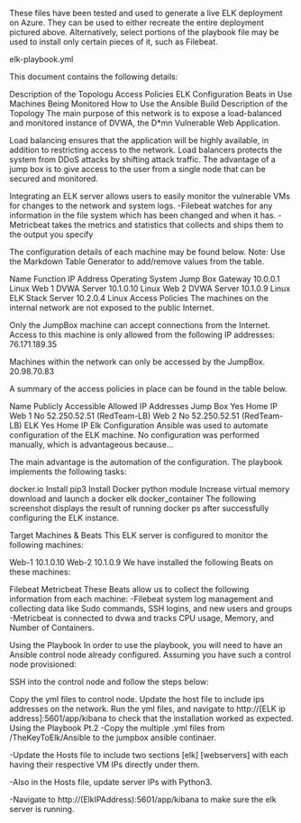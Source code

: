 These files have been tested and used to generate a live ELK deployment on Azure. They can be used to either recreate the entire deployment pictured above. Alternatively, select portions of the playbook file may be used to install only certain pieces of it, such as Filebeat.

elk-playbook.yml

This document contains the following details:

Description of the Topologu
Access Policies
ELK Configuration
Beats in Use
Machines Being Monitored
How to Use the Ansible Build
Description of the Topology
The main purpose of this network is to expose a load-balanced and monitored instance of DVWA, the D*mn Vulnerable Web Application.

Load balancing ensures that the application will be highly available, in addition to restricting access to the network. Load balancers protects the system from DDoS attacks by shifting attack traffic. The advantage of a jump box is to give access to the user from a single node that can be secured and monitored.

Integrating an ELK server allows users to easily monitor the vulnerable VMs for changes to the network and system logs. -Filebeat watches for any information in the file system which has been changed and when it has. -Metricbeat takes the metrics and statistics that collects and ships them to the output you specify

The configuration details of each machine may be found below. Note: Use the Markdown Table Generator to add/remove values from the table.

Name	Function	IP Address	Operating System
Jump Box	Gateway	10.0.0.1	Linux
Web 1 DVWA	Server	10.1.0.10	Linux
Web 2 DVWA	Server	10.1.0.9	Linux
ELK Stack	Server	10.2.0.4	Linux
Access Policies
The machines on the internal network are not exposed to the public Internet.

Only the JumpBox machine can accept connections from the Internet. Access to this machine is only allowed from the following IP addresses: 76.171.189.35

Machines within the network can only be accessed by the JumpBox. 20.98.70.83

A summary of the access policies in place can be found in the table below.

Name	Publicly Accessible	Allowed IP Addresses
Jump Box	Yes	Home IP
Web 1	No	52.250.52.51 (RedTeam-LB)
Web 2	No	52.250.52.51 (RedTeam-LB)
ELK	Yes	Home IP
Elk Configuration
Ansible was used to automate configuration of the ELK machine. No configuration was performed manually, which is advantageous because...

The main advantage is the automation of the configuration.
The playbook implements the following tasks:

docker.io
Install pip3
Install Docker python module
Increase virtual memory
download and launch a docker elk docker_container
The following screenshot displays the result of running docker ps after successfully configuring the ELK instance.

Target Machines & Beats
This ELK server is configured to monitor the following machines:

Web-1 10.1.0.10
Web-2 10.1.0.9
We have installed the following Beats on these machines:

Filebeat
Metricbeat
These Beats allow us to collect the following information from each machine: -Filebeat system log management and collecting data like Sudo commands, SSH logins, and new users and groups -Metricbeat is connected to dvwa and tracks CPU usage, Memory, and Number of Containers.

Using the Playbook
In order to use the playbook, you will need to have an Ansible control node already configured. Assuming you have such a control node provisioned:

SSH into the control node and follow the steps below:

Copy the yml files to control node.
Update the host file to include ips addresses on the network.
Run the yml files, and navigate to http://[ELK ip address]:5601/app/kibana to check that the installation worked as expected.
Using the Playbook Pt.2
-Copy the multiple .yml files from /TheKeyToElk/Ansible to the jumpbox ansible continaer.

-Update the Hosts file to include two sections [elk] [webservers] with each having their respective VM IPs directly under them.

-Also in the Hosts file, update server IPs with Python3.

-Navigate to http://(ElkIPAddress):5601/app/kibana to make sure the elk server is running.
